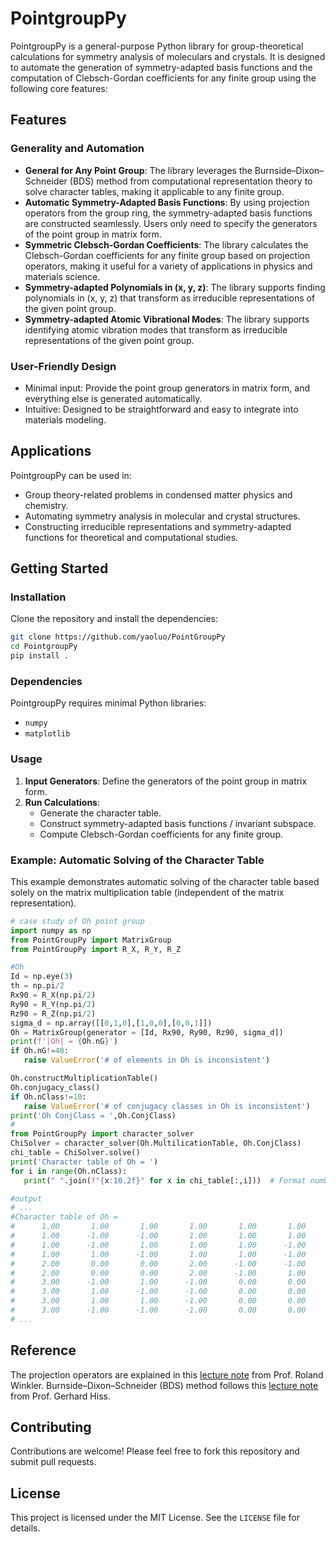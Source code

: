 # PointgroupPy

PointgroupPy is a general-purpose Python library for group-theoretical calculations for symmetry analysis of moleculars and crystals. It is designed to automate the generation of symmetry-adapted basis functions and the computation of Clebsch-Gordan coefficients for any finite group using the following core features:

## Features

### Generality and Automation
- **General for Any Point Group**: The library leverages the Burnside–Dixon–Schneider (BDS) method from computational representation theory to solve character tables, making it applicable to any finite group. 
- **Automatic Symmetry-Adapted Basis Functions**: By using projection operators from the group ring, the symmetry-adapted basis functions are constructed seamlessly. Users only need to specify the generators of the point group in matrix form.
- **Symmetric Clebsch-Gordan Coefficients**: The library calculates the Clebsch-Gordan coefficients for any finite group based on projection operators, making it useful for a variety of applications in physics and materials science.
- **Symmetry-adapted Polynomials in (x, y, z)**: The library supports finding polynomials in (x, y, z) that transform as irreducible representations of the given point group.
- **Symmetry-adapted Atomic Vibrational Modes**: The library supports identifying atomic vibration modes that transform as irreducible representations of the given point group. 

### User-Friendly Design
- Minimal input: Provide the point group generators in matrix form, and everything else is generated automatically.
- Intuitive: Designed to be straightforward and easy to integrate into materials modeling. 

## Applications
PointgroupPy can be used in:
- Group theory-related problems in condensed matter physics and chemistry.
- Automating symmetry analysis in molecular and crystal structures.
- Constructing irreducible representations and symmetry-adapted functions for theoretical and computational studies.

## Getting Started


### Installation
Clone the repository and install the dependencies:
```bash
git clone https://github.com/yaoluo/PointGroupPy
cd PointgroupPy
pip install . 
```
### Dependencies
PointgroupPy requires minimal Python libraries:
- `numpy`
- `matplotlib`
  

### Usage

1. **Input Generators**: Define the generators of the point group in matrix form.
2. **Run Calculations**:
   - Generate the character table.
   - Construct symmetry-adapted basis functions / invariant subspace. 
   - Compute Clebsch-Gordan coefficients for any finite group.

### Example: Automatic Solving of the Character Table
This example demonstrates automatic solving of the character table based solely on the matrix multiplication table (independent of the matrix representation).

```python
# case study of Oh point group 
import numpy as np 
from PointGroupPy import MatrixGroup
from PointGroupPy import R_X, R_Y, R_Z 

#Oh 
Id = np.eye(3)
th = np.pi/2
Rx90 = R_X(np.pi/2)
Ry90 = R_Y(np.pi/2)
Rz90 = R_Z(np.pi/2)
sigma_d = np.array([[0,1,0],[1,0,0],[0,0,1]])
Oh = MatrixGroup(generator = [Id, Rx90, Ry90, Rz90, sigma_d])
print(f'|Oh| = {Oh.nG}')
if Oh.nG!=48:
   raise ValueError('# of elements in Oh is inconsistent')

Oh.constructMultiplicationTable()
Oh.conjugacy_class()
if Oh.nClass!=10:
   raise ValueError('# of conjugacy classes in Oh is inconsistent')
print('Oh ConjClass = ',Oh.ConjClass)
# 
from PointGroupPy import character_solver
ChiSolver = character_solver(Oh.MultilicationTable, Oh.ConjClass)
chi_table = ChiSolver.solve()
print('Character table of Oh = ')
for i in range(Oh.nClass):
   print(" ".join(f"{x:10.2f}" for x in chi_table[:,i]))  # Format numbers to 2 decimal places

#output 
# ... 
#Character table of Oh = 
#      1.00       1.00       1.00       1.00       1.00       1.00       1.00       1.00       1.00       1.00
#      1.00      -1.00      -1.00       1.00       1.00       1.00       1.00      -1.00      -1.00       1.00
#      1.00      -1.00       1.00       1.00       1.00      -1.00      -1.00      -1.00       1.00      -1.00
#      1.00       1.00      -1.00       1.00       1.00      -1.00      -1.00       1.00      -1.00      -1.00
#      2.00       0.00       0.00       2.00      -1.00      -1.00       2.00       0.00       0.00       2.00
#      2.00       0.00       0.00       2.00      -1.00       1.00      -2.00       0.00       0.00      -2.00
#      3.00      -1.00       1.00      -1.00       0.00       0.00      -1.00       1.00      -1.00       3.00
#      3.00       1.00      -1.00      -1.00       0.00       0.00      -1.00      -1.00       1.00       3.00
#      3.00       1.00       1.00      -1.00       0.00       0.00       1.00      -1.00      -1.00      -3.00
#      3.00      -1.00      -1.00      -1.00       0.00       0.00       1.00       1.00       1.00      -3.00
# ...
```


## Reference
The projection operators are explained in this [lecture note](https://www.niu.edu/rwinkler/teaching/group-11/g-lecture.pdf) from Prof. Roland Winkler. 
Burnside–Dixon–Schneider (BDS) method follows this [lecture note](http://www.math.rwth-aachen.de/~hiss/Presentations/Galway08_Lec1.pdf) from Prof. Gerhard Hiss. 



## Contributing
Contributions are welcome! Please feel free to fork this repository and submit pull requests.

## License
This project is licensed under the MIT License. See the `LICENSE` file for details.

